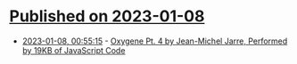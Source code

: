 # [Published on 2023-01-08](index.md)

* [2023-01-08, 00:55:15](https://news.ycombinator.com/item?id=34294839) - [Oxygene Pt. 4 by Jean-Michel Jarre, Performed by 19KB of JavaScript Code](https://dittytoy.net/ditty/24373308b4)
